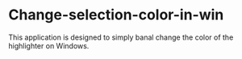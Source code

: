 # Change-selection-color-in-win

This application is designed to simply banal change the color of the highlighter on Windows.
